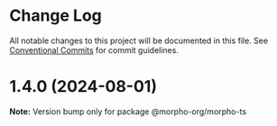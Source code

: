 # Change Log

All notable changes to this project will be documented in this file.
See [Conventional Commits](https://conventionalcommits.org) for commit guidelines.

# 1.4.0 (2024-08-01)

**Note:** Version bump only for package @morpho-org/morpho-ts
